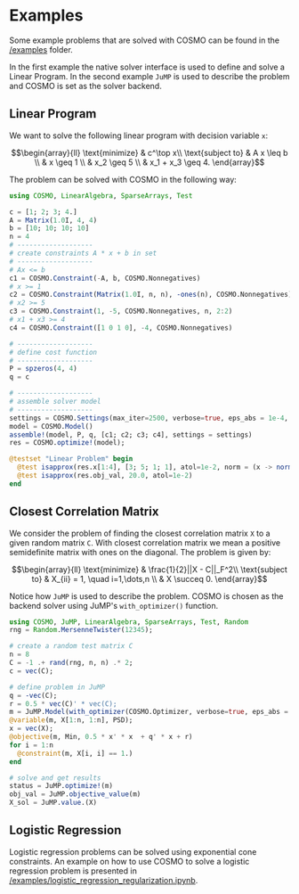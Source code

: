 # Examples
Some example problems that are solved with COSMO can be found in the [/examples](https://github.com/oxfordcontrol/COSMO.jl/tree/master/examples) folder.

In the first example the native solver interface is used to define and solve a Linear Program. In the second example `JuMP` is used to describe the problem and COSMO is set as the solver backend.

## Linear Program
We want to solve the following linear program with decision variable `x`:
```math
\begin{array}{ll} \text{minimize} &  c^\top x\\
\text{subject to} &  A x \leq b \\
                  &  x \geq 1 \\
                  &  x_2 \geq 5 \\
                  &  x_1 + x_3 \geq 4.
\end{array}
```
The problem can be solved with COSMO in the following way:

```julia
using COSMO, LinearAlgebra, SparseArrays, Test

c = [1; 2; 3; 4.]
A = Matrix(1.0I, 4, 4)
b = [10; 10; 10; 10]
n = 4
# -------------------
# create constraints A * x + b in set
# -------------------
# Ax <= b
c1 = COSMO.Constraint(-A, b, COSMO.Nonnegatives)
# x >= 1
c2 = COSMO.Constraint(Matrix(1.0I, n, n), -ones(n), COSMO.Nonnegatives)
# x2 >= 5
c3 = COSMO.Constraint(1, -5, COSMO.Nonnegatives, n, 2:2)
# x1 + x3 >= 4
c4 = COSMO.Constraint([1 0 1 0], -4, COSMO.Nonnegatives)

# -------------------
# define cost function
# -------------------
P = spzeros(4, 4)
q = c

# -------------------
# assemble solver model
# -------------------
settings = COSMO.Settings(max_iter=2500, verbose=true, eps_abs = 1e-4, eps_rel = 1e-5)
model = COSMO.Model()
assemble!(model, P, q, [c1; c2; c3; c4], settings = settings)
res = COSMO.optimize!(model);

@testset "Linear Problem" begin
  @test isapprox(res.x[1:4], [3; 5; 1; 1], atol=1e-2, norm = (x -> norm(x, Inf)))
  @test isapprox(res.obj_val, 20.0, atol=1e-2)
end
```

## Closest Correlation Matrix
We consider the problem of finding the closest correlation matrix `X` to a given random matrix `C`. With closest correlation matrix we mean a positive semidefinite matrix with ones on the diagonal. The problem is given by:
```math
\begin{array}{ll} \text{minimize} &  \frac{1}{2}||X - C||_F^2\\
\text{subject to} &  X_{ii} = 1, \quad i=1,\dots,n \\
                  &  X \succeq 0.
\end{array}
```
Notice how `JuMP` is used to describe the problem. COSMO is chosen as the backend solver using JuMP's `with_optimizer()` function.
```julia
using COSMO, JuMP, LinearAlgebra, SparseArrays, Test, Random
rng = Random.MersenneTwister(12345);

# create a random test matrix C
n = 8
C = -1 .+ rand(rng, n, n) .* 2;
c = vec(C);

# define problem in JuMP
q = -vec(C);
r = 0.5 * vec(C)' * vec(C);
m = JuMP.Model(with_optimizer(COSMO.Optimizer, verbose=true, eps_abs = 1e-4));
@variable(m, X[1:n, 1:n], PSD);
x = vec(X);
@objective(m, Min, 0.5 * x' * x  + q' * x + r)
for i = 1:n
  @constraint(m, X[i, i] == 1.)
end

# solve and get results
status = JuMP.optimize!(m)
obj_val = JuMP.objective_value(m)
X_sol = JuMP.value.(X)
```

## Logistic Regression
Logistic regression problems can be solved using exponential cone constraints. An example on how to use COSMO to solve a logistic regression problem is presented in [/examples/logistic\_regression\_regularization.ipynb](https://github.com/oxfordcontrol/COSMO.jl/tree/master/examples/logistic_regression_regularization.ipynb).
